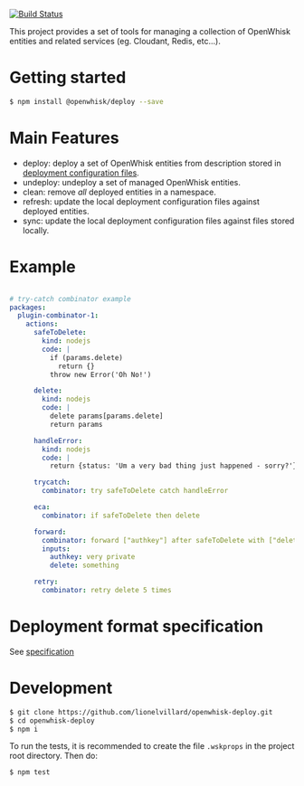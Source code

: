[![Build Status](https://travis-ci.org/lionelvillard/openwhisk-deploy.svg?branch=master)](https://travis-ci.org/lionelvillard/openwhisk-deploy)

This project provides a set of tools for managing a collection of OpenWhisk entities and related services (eg. Cloudant, Redis, etc...).      
 
# Getting started

```bash
$ npm install @openwhisk/deploy --save
```

# Main Features

- deploy: deploy a set of OpenWhisk entities from description stored in [deployment configuration files](docs/format.md).
- undeploy: undeploy a set of managed OpenWhisk entities.
- clean: remove *all* deployed entities in a namespace.
- refresh: update the local deployment configuration files against deployed entities.
- sync: update the local deployment configuration files against files stored locally.

# Example

```yaml

# try-catch combinator example
packages:
  plugin-combinator-1:
    actions:
      safeToDelete:
        kind: nodejs
        code: |
          if (params.delete)
            return {}
          throw new Error('Oh No!')

      delete:
        kind: nodejs
        code: |
          delete params[params.delete]
          return params

      handleError:
        kind: nodejs
        code: |
          return {status: 'Um a very bad thing just happened - sorry?'}

      trycatch:
        combinator: try safeToDelete catch handleError

      eca:
        combinator: if safeToDelete then delete

      forward:
        combinator: forward ["authkey"] after safeToDelete with ["delete"]
        inputs:
          authkey: very private
          delete: something

      retry:
        combinator: retry delete 5 times
```

# Deployment format specification

See [specification](docs/format.md)

# Development

```bash
$ git clone https://github.com/lionelvillard/openwhisk-deploy.git
$ cd openwhisk-deploy
$ npm i
```

To run the tests, it is recommended to create the file `.wskprops` in the project root directory. Then do:

```bash
$ npm test
```
